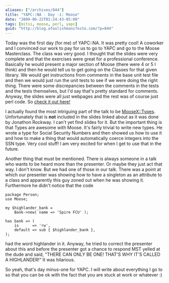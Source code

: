 ```yaml
---
aliases: ["/archives/844"]
title: "YAPC::NA - Day -1: Moose"
date: "2009-06-22T01:24:43-05:00"
tags: [mitsi, moose, perl, yapc]
guid: "http://blog.afoolishmanifesto.com/?p=844"
---
```

Today was the first day (for me) of YAPC::NA. It was pretty cool! A coworker and
I convinced our work to pay for us to go to YAPC and go to the Moose
Masterclass. The class was very good. I thought that the slides were very
complete and that the exercises were great for a professional conference.
Basically he would present a major section of Moose (there were 4 or 5 I think)
and then he would tell us to get going on the Classes for that given library. We
would get instructions from comments in the base unit test file and then we
would just run the unit tests to see if we were doing the right thing. There
were some discrepancies between the comments in the tests and the tests
themselves, but I'd say that's pretty standard for comments. Anyway, the slides
were all just webpages and the rest was of course just perl code. So [check it
out
here!](http://git.shadowcat.co.uk/gitweb/gitweb.cgi?p=gitmo/moose-presentations.git;a=tree;f=moose-class;h=bf7414ec002044b931af188fc28abc566e0463cd;hb=refs/heads/master)

I actually found the most intriguing part of the talk to be
[MooseX::Types](http://search.cpan.org/perldoc?MooseX::Types). Unfortunately
that is **not** included in the slides linked about as it was done by Jonathon
Rockway. I can't yet find slides for it. But the important thing is that Types
are awesome with Moose. It's fairly trivial to write new types. He wrote a type
for Social Security Numbers and then showed us how to use it and how to make a
thing that would automatically coerce integers into the SSN type. Very cool
stuff! I am very excited for when I get to use that in the future.

Another thing that must be mentioned. There is always someone in a talk who
wants to be heard more than the presenter. Or maybe they just act that way. I
don't know. But we had one of those in our talk. There was a point at which our
presenter was showing how to have a singleton as an attribute to a class and
apparently this guy zoned out when he was showing it. Furthermore he didn't
notice that the code

    package Person;
    use Moose;

    my $highlander_bank =
        Bank->new( name => 'Spire FCU' );

    has bank => (
        is      => 'rw',
        default => sub { $highlander_bank },
    );

had the word highlander in it. Anyway, he tried to correct the presenter about
this and before the presenter got a chance to respond MST yelled at the dude and
said, "THERE CAN ONLY BE ONE! THAT'S WHY IT'S CALLED A HIGHLANDER!" It was
hilarious.

So yeah, that's day minus-one for YAPC. I will write about everything I go to so
that you can be ok with the fact that you are stuck at work or whatever :)
